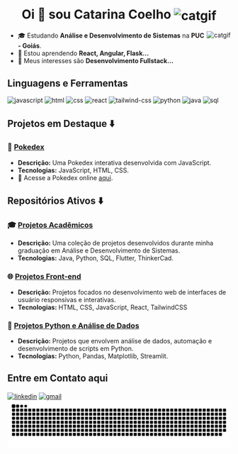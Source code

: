 <h1 align="center">Oi 👋 sou Catarina Coelho <img alt="catgif" height="80px" width="80px" align="center" src="https://media.tenor.com/ipuTozw3PXsAAAAi/pixel-cat.gif"></img></h1>
<img alt="catgif" align="right" height="110px" src="https://media1.tenor.com/m/Ax7JUhhhMt4AAAAC/angry-typing-kitty.gif"></img>

- 🎓 Estudando **Análise e Desenvolvimento de Sistemas** na **PUC - Goiás**.
- 🌱 Estou aprendendo **React, Angular, Flask...**
- 👀 Meus interesses são **Desenvolvimento Fullstack...**


## Linguagens e Ferramentas
<img alt="javascript"  height="60px" width="60px" src="https://img.icons8.com/?size=100&id=V6HShIzw21x7&format=png&color=000000"></img>
<img alt="html" height="60px" width="60px" src="https://img.icons8.com/?size=100&id=CMVEhOBzk3Zp&format=png&color=000000"></img>
<img alt="css" height="60px" width="60px" src="https://img.icons8.com/?size=100&id=5cVdiiKKi0vX&format=png&color=000000"></img>
<img alt="react" height="60px" width="60px" src="https://img.icons8.com/?size=100&id=t4YbEbA834uH&format=png&color=000000"></img>
<img alt="tailwind-css" height="60px" width="60px" src="https://img.icons8.com/?size=100&id=FnnFuAIw4e8j&format=png&color=000000"></img>
<img alt="python" height="60px" width="60px" src="https://img.icons8.com/?size=100&id=uLDrtp8o8zTG&format=png&color=000000"></img>
<img alt="java" height="60px" width="60px" src="https://img.icons8.com/?size=100&id=FRRACRKRsw2s&format=png&color=000000"></img>
<img alt="sql" height="60px" width="60px" src="https://img.icons8.com/?size=100&id=59952&format=png&color=000000"></img>

## Projetos em Destaque ⬇️

### 🐾 [Pokedex](https://github.com/cat-cs/pokedex-js)
- **Descrição:** Uma Pokedex interativa desenvolvida com JavaScript.
- **Tecnologias:** JavaScript, HTML, CSS.
- 🔗 Acesse a Pokedex online [aqui](https://cat-cs.github.io/pokedex-js/).

## Repositórios Ativos ⬇️

### 🎓 [Projetos Acadêmicos](https://github.com/cat-cs/projetos-academicos-PUCGO)
- **Descrição:** Uma coleção de projetos desenvolvidos durante minha graduação em Análise e Desenvolvimento de Sistemas.
- **Tecnologias:** Java, Python, SQL, Flutter, ThinkerCad.

### 🌐 [Projetos Front-end](https://github.com/cat-cs/projetos-frontend)
- **Descrição:** Projetos focados no desenvolvimento web de interfaces de usuário responsivas e interativas.
- **Tecnologias:** HTML, CSS, JavaScript, React, TailwindCSS

### 🐍 [Projetos Python e Análise de Dados](https://github.com/cat-cs/python-projects)
- **Descrição:** Projetos que envolvem análise de dados, automação e desenvolvimento de scripts em Python.
- **Tecnologias:** Python, Pandas, Matplotlib, Streamlit.



## Entre em Contato aqui
<span>
<a href="https://linkedin.com/in/catarinacoelhodasilva" target="blank"><img align="center" src="https://img.icons8.com/?size=100&id=44019&format=png&color=000000" alt="linkedin" /></a>
<a href="mailto:k.tarina56@gmail.com" target="blank"><img align="center" src="https://img.icons8.com/?size=100&id=l8GURTKU12XE&format=png&color=000000" alt="gmail" /></a>
</span>

<img align="center" src="https://github.com/DHANOLA/DHANOLA/raw/output/github-contribution-grid-snake.svg" alt="snake">


